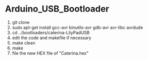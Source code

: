 # Arduino_USB_Bootloader
1. git clone 
2. sudo apt-get install gcc-avr binutils-avr gdb-avr avr-libc avrdude
3. cd ../bootloaders/caterina-LilyPadUSB
4. edit the code and makefile if necessary
5. make clean
6. make 
7. file the new HEX file of "Caterina.hex"
